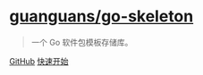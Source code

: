 # [guanguans/go-skeleton](https://github.com/guanguans/go-skeleton)

> 一个 Go 软件包模板存储库。

[GitHub](https://github.com/guanguans/go-skeleton)
[快速开始](/README)
